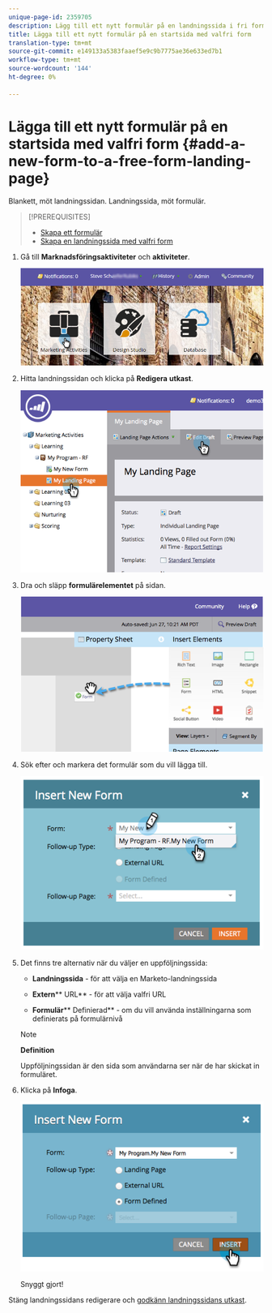 ```yaml
---
unique-page-id: 2359705
description: Lägg till ett nytt formulär på en landningssida i fri form - Marketo Docs - produktdokumentation
title: Lägga till ett nytt formulär på en startsida med valfri form
translation-type: tm+mt
source-git-commit: e149133a5383faaef5e9c9b7775ae36e633ed7b1
workflow-type: tm+mt
source-wordcount: '144'
ht-degree: 0%

---
```



# Lägga till ett nytt formulär på en startsida med valfri form {#add-a-new-form-to-a-free-form-landing-page}

Blankett, möt landningssidan. Landningssida, möt formulär.

>[!PREREQUISITES]
>
>* [Skapa ett formulär](../../../../product-docs/demand-generation/forms/creating-a-form/create-a-form.md)
>* [Skapa en landningssida med valfri form](create-a-free-form-landing-page.md)

>



1. Gå till **Marknadsföringsaktiviteter** och **aktiviteter**.

   ![](assets/login-marketing-activities-1.png)

1. Hitta landningssidan och klicka på **Redigera** **utkast**.

   ![](assets/image2014-9-16-14-3a44-3a15.png)

1. Dra och släpp **formulärelementet** på sidan.

   ![](assets/image2015-5-21-15-3a43-3a30.png)

1. Sök efter och markera det formulär som du vill lägga till.

   ![](assets/image2014-9-16-14-3a44-3a30.png)

1. Det finns tre alternativ när du väljer en uppföljningssida:

   * **Landningssida** - för att välja en Marketo-landningssida
   * **Extern**** URL** - för att välja valfri URL

   * **Formulär**** Definierad** - om du vill använda inställningarna som definierats på formulärnivå
   >[!NOTE]
   >
   >**Definition**
   >
   >
   >Uppföljningssidan är den sida som användarna ser när de har skickat in formuläret.

1. Klicka på **Infoga**.

   ![](assets/image2014-9-16-14-3a44-3a38.png)

   Snyggt gjort!

Stäng landningssidans redigerare och [godkänn landningssidans utkast](../../../../product-docs/demand-generation/landing-pages/understanding-landing-pages/approve-unapprove-or-delete-a-landing-page.md).

